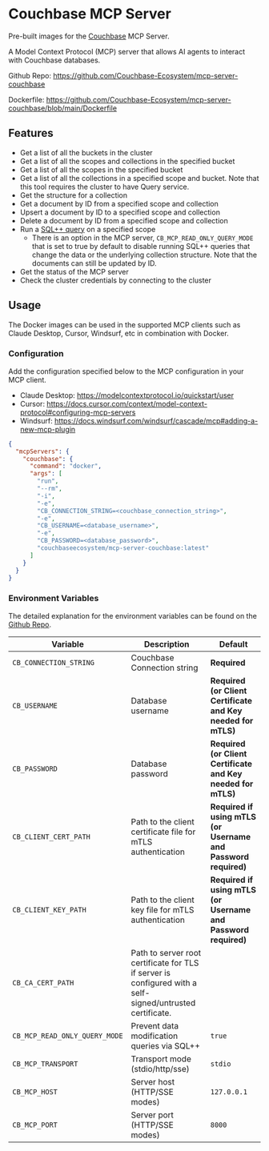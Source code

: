 # Couchbase MCP Server

Pre-built images for the [Couchbase](https://www.couchbase.com/) MCP Server.

A Model Context Protocol (MCP) server that allows AI agents to interact with Couchbase databases.

Github Repo: https://github.com/Couchbase-Ecosystem/mcp-server-couchbase

Dockerfile: https://github.com/Couchbase-Ecosystem/mcp-server-couchbase/blob/main/Dockerfile

## Features

- Get a list of all the buckets in the cluster
- Get a list of all the scopes and collections in the specified bucket
- Get a list of all the scopes in the specified bucket
- Get a list of all the collections in a specified scope and bucket. Note that this tool requires the cluster to have Query service.
- Get the structure for a collection
- Get a document by ID from a specified scope and collection
- Upsert a document by ID to a specified scope and collection
- Delete a document by ID from a specified scope and collection
- Run a [SQL++ query](https://www.couchbase.com/sqlplusplus/) on a specified scope
  - There is an option in the MCP server, `CB_MCP_READ_ONLY_QUERY_MODE` that is set to true by default to disable running SQL++ queries that change the data or the underlying collection structure. Note that the documents can still be updated by ID.
- Get the status of the MCP server
- Check the cluster credentials by connecting to the cluster

## Usage

The Docker images can be used in the supported MCP clients such as Claude Desktop, Cursor, Windsurf, etc in combination with Docker.

### Configuration

Add the configuration specified below to the MCP configuration in your MCP client.

- Claude Desktop: https://modelcontextprotocol.io/quickstart/user
- Cursor: https://docs.cursor.com/context/model-context-protocol#configuring-mcp-servers
- Windsurf: https://docs.windsurf.com/windsurf/cascade/mcp#adding-a-new-mcp-plugin

```json
{
  "mcpServers": {
    "couchbase": {
      "command": "docker",
      "args": [
        "run",
        "--rm",
        "-i",
        "-e",
        "CB_CONNECTION_STRING=<couchbase_connection_string>",
        "-e",
        "CB_USERNAME=<database_username>",
        "-e",
        "CB_PASSWORD=<database_password>",
        "couchbaseecosystem/mcp-server-couchbase:latest"
      ]
    }
  }
}
```

### Environment Variables

The detailed explanation for the environment variables can be found on the [Github Repo](https://github.com/Couchbase-Ecosystem/mcp-server-couchbase?tab=readme-ov-file#additional-configuration-for-mcp-server).

| Variable                      | Description                                                                                               | Default                                                        |
| ----------------------------- | --------------------------------------------------------------------------------------------------------- | -------------------------------------------------------------- |
| `CB_CONNECTION_STRING`        | Couchbase Connection string                                                                               | **Required**                                                   |
| `CB_USERNAME`                 | Database username                                                                                         | **Required (or Client Certificate and Key needed for mTLS)**   |
| `CB_PASSWORD`                 | Database password                                                                                         | **Required (or Client Certificate and Key needed for mTLS)**   |
| `CB_CLIENT_CERT_PATH`         | Path to the client certificate file for mTLS authentication                                               | **Required if using mTLS (or Username and Password required)** |
| `CB_CLIENT_KEY_PATH`          | Path to the client key file for mTLS authentication                                                       | **Required if using mTLS (or Username and Password required)** |
| `CB_CA_CERT_PATH`             | Path to server root certificate for TLS if server is configured with a self-signed/untrusted certificate. |                                                                |
| `CB_MCP_READ_ONLY_QUERY_MODE` | Prevent data modification queries via SQL++                                                               | `true`                                                         |
| `CB_MCP_TRANSPORT`            | Transport mode (stdio/http/sse)                                                                           | `stdio`                                                        |
| `CB_MCP_HOST`                 | Server host (HTTP/SSE modes)                                                                              | `127.0.0.1`                                                    |
| `CB_MCP_PORT`                 | Server port (HTTP/SSE modes)                                                                              | `8000`                                                         |
